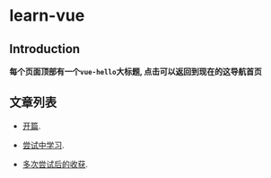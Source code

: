 # learn-vue

## Introduction

**每个页面顶部有一个`vue-hello`大标题, 点击可以返回到现在的这导航首页**

## 文章列表

- [开篇](./2019-01-03).

- [尝试中学习](./2019-01-04).

- [多次尝试后的收获](./2019-01-05).